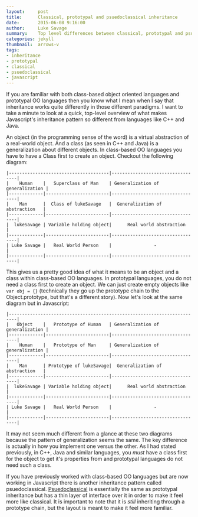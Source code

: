 ```yaml
---
layout:     post
title:      Classical, prototypal and psuedoclassical inheritance
date:       2015-06-08 9:16:00
author:     Luke Savage
summary:    Top level differences between classical, prototypal and psuedoclassical inheritance
categories: jekyll
thumbnail:  arrows-v
tags:
- inheritance
- prototypal
- classical
- psuedoclassical
- javascript
---
```


If you are familiar with both class-based object oriented languages and prototypal OO languages then you know what I mean when I say that inheritance
works quite differently in those different paradigms. I want to take a minute to look at a quick, top-level overview of what makes Javascript's
inheritance pattern so different from languages like C++ and Java.

An object (in the programming sense of the word) is a virtual abstraction of a real-world object. And a class (as seen in C++ and Java) is a generalization about different objects. In class-based OO languages you have to have a Class first to create an object. Checkout the following diagram:

```
|--------------------------------------|----------------------------------|
|    Human    |   Superclass of Man    | Generalization of generalization |
|-------------|------------------------|----------------------------------|
|    Man      |  Class of lukeSavage   |  Generalization of abstraction   |
|-------------|------------------------|----------------------------------|
|  lukeSavage | Variable holding object|      Real world abstraction      |
|-------------|------------------------|----------------------------------|
| Luke Savage |   Real World Person    |                -                 |
|-------------|------------------------|----------------------------------|
```

This gives us a pretty good idea of what it means to be an object and a class within class-based OO languages. In prototypal languages, you do not need a class first to create an object. We can just create empty objects like `var obj = {}` (technically they go up the prototype chain to the Object.prototype, but that's a different story). Now let's look at the same diagram but in Javascript:

```
|-------------------------------------------------------------------------|
|   Object    |   Prototype of Human   | Generalization of generalization |
|-------------|------------------------|----------------------------------|
|    Human    |   Prototype of Man     | Generalization of generalization |
|-------------|------------------------|----------------------------------|
|    Man      | Prototype of lukeSavage|  Generalization of abstraction   |
|-------------|------------------------|----------------------------------|
|  lukeSavage | Variable holding object|      Real world abstraction      |
|-------------|------------------------|----------------------------------|
| Luke Savage |   Real World Person    |                -                 |
|-------------|------------------------|----------------------------------|
```

It may not seem much different from a glance at these two diagrams because the pattern of generalization seems the same. The key difference is actually in how you implement one versus the other. As I had stated previously, in C++, Java and similar languages, you _must_ have a class first for the object to get it's properties from and prototypal languages do not need such a class.

If you have previously worked with class-based OO languages but are now working in Javascript there is another inheritance pattern called psuedoclassical. [Psuedoclassical](http://javascript.info/tutorial/pseudo-classical-pattern) is essentially the same as prototypal inheritance but has a thin layer of interface over it in order to make it feel more like classical. It is important to note that it is _still_ inheriting through a prototype chain, but the layout is meant to make it feel more familiar.
